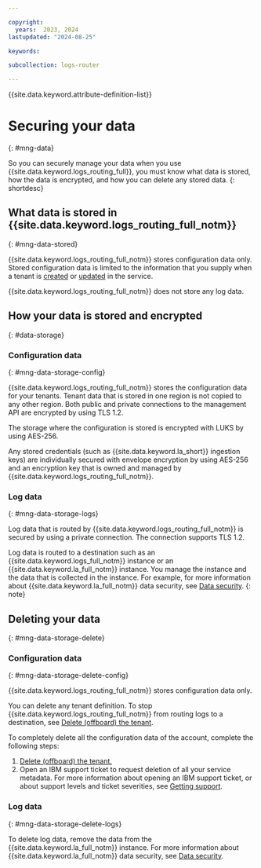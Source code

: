```yaml
---

copyright:
  years:  2023, 2024
lastupdated: "2024-08-25"

keywords:

subcollection: logs-router

---
```


{{site.data.keyword.attribute-definition-list}}

# Securing your data
{: #mng-data}

So you can securely manage your data when you use {{site.data.keyword.logs_routing_full}}, you must know what data is stored, how the data is encrypted, and how you can delete any stored data.
{: shortdesc}

## What data is stored in {{site.data.keyword.logs_routing_full_notm}}
{: #mng-data-stored}

{{site.data.keyword.logs_routing_full_notm}} stores configuration data only. Stored configuration data is limited to the information that you supply when a tenant is [created](/docs/logs-router?topic=logs-router-onboarding) or [updated](/docs/logs-router?topic=logs-router-update-tenant&interface=ui) in the service.

{{site.data.keyword.logs_routing_full_notm}} does not store any log data.


## How your data is stored and encrypted
{: #data-storage}

### Configuration data
{: #mng-data-storage-config}


{{site.data.keyword.logs_routing_full_notm}} stores the configuration data for your tenants. Tenant data that is stored in one region is not copied to any other region. Both public and private connections to the management API are encrypted by using TLS 1.2.

The storage where the configuration is stored is encrypted with LUKS by using AES-256.

Any stored credentials (such as {{site.data.keyword.la_short}} ingestion keys) are individually secured with envelope encryption by using AES-256 and an encryption key that is owned and managed by {{site.data.keyword.logs_routing_full_notm}}.

### Log data
{: #mng-data-storage-logs}

Log data that is routed by {{site.data.keyword.logs_routing_full_notm}} is secured by using a private connection. The connection supports TLS 1.2.

Log data is routed to a destination such as an {{site.data.keyword.logs_full_notm}} instance or an {{site.data.keyword.la_full_notm}} instance. You manage the instance and the data that is collected in the instance. For example, for more information about {{site.data.keyword.la_full_notm}} data security, see [Data security](/docs/log-analysis?topic=log-analysis-mng-data).
{: note}


## Deleting your data
{: #mng-data-storage-delete}

### Configuration data
{: #mng-data-storage-delete-config}

{{site.data.keyword.logs_routing_full_notm}} stores configuration data only.

You can delete any tenant definition. To stop {{site.data.keyword.logs_routing_full_notm}} from routing logs to a destination, see [Delete (offboard) the tenant](/docs/logs-router?topic=logs-router-offboarding-tenant&interface=ui).


To completely delete all the configuration data of the account, complete the following steps:

1. [Delete (offboard) the tenant.](/docs/logs-router?topic=logs-router-offboarding-tenant&interface=ui)
2. Open an IBM support ticket to request deletion of all your service metadata. For more information about opening an IBM support ticket, or about support levels and ticket severities, see [Getting support](/docs/get-support).



### Log data
{: #mng-data-storage-delete-logs}

To delete log data, remove the data from the {{site.data.keyword.la_full_notm}} instance. For more information about {{site.data.keyword.la_full_notm}} data security, see [Data security](/docs/log-analysis?topic=log-analysis-mng-data).
